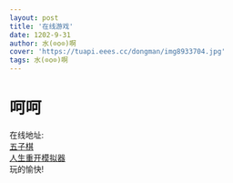 ```yaml
---
layout: post
title: '在线游戏'
date: 1202-9-31
author: 水(⊙o⊙)啊
cover: 'https://tuapi.eees.cc/dongman/img8933704.jpg'
tags: 水(⊙o⊙)啊
---
```

<h1>呵呵</h1>
在线地址:
<br>
<a href="../wzq.html">五子棋</a>
<br>
<a href="http://liferestart.syaro.io/view/index.html">人生重开模拟器</a>
<br>
玩的愉快!
